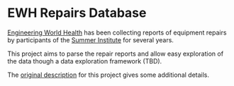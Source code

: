 # EWH Repairs Database

[Engineering World Health](http://www.ewh.org/)
has been collecting reports of equipment repairs by participants of the
[Summer Institute](http://www.ewh.org/summer-institute/program)
for several years.

This project aims to parse the repair reports and allow easy exploration of the data
though a data exploration framework (TBD).

The
[original description](https://share.ewh.org/forum/innovation-and-design/bmet-library-development/programming-projects/109-equipment-repair-database)
for this project gives some additional details.
